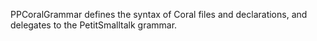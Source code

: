 PPCoralGrammar defines the syntax of Coral files and declarations, and delegates to the PetitSmalltalk grammar.